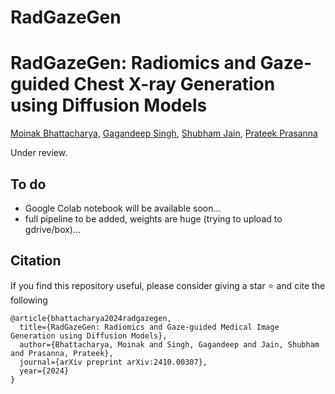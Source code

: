 # RadGazeGen

# RadGazeGen: Radiomics and Gaze-guided Chest X-ray Generation using Diffusion Models
[Moinak Bhattacharya](https://sites.google.com/stonybrook.edu/moinakbhattacharya), [Gagandeep Singh](https://www.columbiaradiology.org/profile/gagandeep-singh-mbbs), [Shubham Jain](https://www3.cs.stonybrook.edu/~jain/), [Prateek Prasanna](https://prateekprasanna.com/)

Under review.

## To do
- Google Colab notebook will be available soon...
- full pipeline to be added, weights are huge (trying to upload to gdrive/box)...
  
## Citation
If you find this repository useful, please consider giving a star :star: and cite the following
```
@article{bhattacharya2024radgazegen,
  title={RadGazeGen: Radiomics and Gaze-guided Medical Image Generation using Diffusion Models},
  author={Bhattacharya, Moinak and Singh, Gagandeep and Jain, Shubham and Prasanna, Prateek},
  journal={arXiv preprint arXiv:2410.00307},
  year={2024}
}
```



